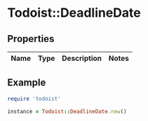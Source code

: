 # Todoist::DeadlineDate

## Properties

| Name | Type | Description | Notes |
| ---- | ---- | ----------- | ----- |

## Example

```ruby
require 'todoist'

instance = Todoist::DeadlineDate.new()
```

